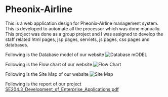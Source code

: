 # Pheonix-Airline
This is a web application design for Pheonix-Airline management system. This is developed to automate all the processor which was done manually. This project was done as a group project and I was assigned to develop the staff related html pages, jsp pages, servlets, js pages, css pages and databases. 

Following is the Database model of our website
![Database mODEL](https://user-images.githubusercontent.com/74373896/148655044-857c063c-7da4-48b8-8090-b3f2c6a6ced9.jpeg)

Following is the Flow chart of our website
![Flow Chart](https://user-images.githubusercontent.com/74373896/148655096-9be25acb-8ecb-4245-a97f-e2b2434277f6.jpg)

Following is the Site Map of our website
![Site Map](https://user-images.githubusercontent.com/74373896/148655111-5e03fc49-2b25-47b0-88bb-bf48187ce1a9.jpg)

Following is the report of our project
[SE204.3_Development_of_Enterprise_Applications.pdf](https://github.com/hnsemage/Pheonix-Airline/files/7833748/SE204.3_Development_of_Enterprise_Applications.pdf)

